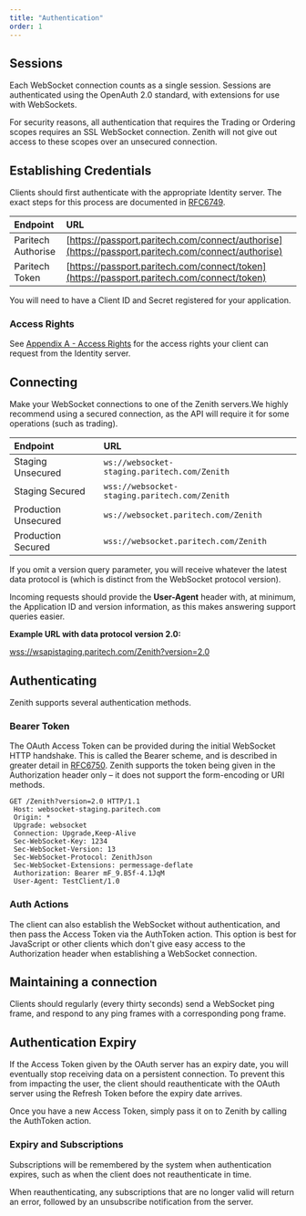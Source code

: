 ```yaml
---
title: "Authentication"
order: 1
---
```


## Sessions

Each WebSocket connection counts as a single session. Sessions are authenticated using the OpenAuth 2.0 standard, with extensions for use with WebSockets.

For security reasons, all authentication that requires the Trading or Ordering scopes requires an SSL WebSocket connection. Zenith will not give out access to these scopes over an unsecured connection.

## Establishing Credentials <a id="establishing-credentials"></a>

Clients should first authenticate with the appropriate Identity server. The exact steps for this process are documented in [RFC6749](https://tools.ietf.org/html/rfc6749).

| Endpoint | URL |
| :--- | :--- |
| Paritech Authorise | [https://passport.paritech.com/connect/authorise](https://passport.paritech.com/connect/authorise) |
| Paritech Token | [https://passport.paritech.com/connect/token](https://passport.paritech.com/connect/token) |

You will need to have a Client ID and Secret registered for your application.

### Access Rights

See [Appendix A - Access Rights](../../appendices/a-access-rights/) for the access rights your client can request from the Identity server.

## Connecting

Make your WebSocket connections to one of the Zenith servers.We highly recommend using a secured connection, as the API will require it for some operations (such as trading).

| Endpoint | URL |
| :--- | :--- |
| Staging Unsecured | `ws://websocket-staging.paritech.com/Zenith` |
| Staging Secured | `wss://websocket-staging.paritech.com/Zenith` |
| Production Unsecured | `ws://websocket.paritech.com/Zenith` |
| Production Secured | `wss://websocket.paritech.com/Zenith` |

If you omit a version query parameter, you will receive whatever the latest data protocol is \(which is distinct from the WebSocket protocol version\).

Incoming requests should provide the **User-Agent** header with, at minimum, the Application ID and version information, as this makes answering support queries easier.

**Example URL with data protocol version 2.0:**

[wss://wsapistaging.paritech.com/Zenith?version=2.0](http://wsapistaging.paritech.com/Zenith?version=2.0)

## Authenticating

Zenith supports several authentication methods.

### Bearer Token

The OAuth Access Token can be provided during the initial WebSocket HTTP handshake. This is called the Bearer scheme, and is described in greater detail in [RFC6750](https://tools.ietf.org/html/rfc6750). Zenith supports the token being given in the Authorization header only – it does not support the form-encoding or URI methods.

```text
GET /Zenith?version=2.0 HTTP/1.1
 Host: websocket-staging.paritech.com
 Origin: *
 Upgrade: websocket
 Connection: Upgrade,Keep-Alive
 Sec-WebSocket-Key: 1234
 Sec-WebSocket-Version: 13
 Sec-WebSocket-Protocol: ZenithJson
 Sec-WebSocket-Extensions: permessage-deflate
 Authorization: Bearer mF_9.B5f-4.1JqM
 User-Agent: TestClient/1.0
```

### Auth Actions

The client can also establish the WebSocket without authentication, and then pass the Access Token via the AuthToken action. This option is best for JavaScript or other clients which don't give easy access to the Authorization header when establishing a WebSocket connection.

## Maintaining a connection

Clients should regularly \(every thirty seconds\) send a WebSocket ping frame, and respond to any ping frames with a corresponding pong frame.

## Authentication Expiry

If the Access Token given by the OAuth server has an expiry date, you will eventually stop receiving data on a persistent connection. To prevent this from impacting the user, the client should reauthenticate with the OAuth server using the Refresh Token before the expiry date arrives.

Once you have a new Access Token, simply pass it on to Zenith by calling the AuthToken action.

### Expiry and Subscriptions

Subscriptions will be remembered by the system when authentication expires, such as when the client does not reauthenticate in time.

When reauthenticating, any subscriptions that are no longer valid will return an error, followed by an unsubscribe notification from the server.

